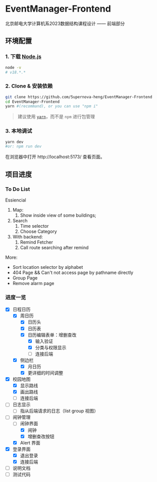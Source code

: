 # EventManager-Frontend

北京邮电大学计算机系2023数据结构课程设计 —— 前端部分

## 环境配置

### 1. 下载 [Node.js](https://nodejs.org/en)

```bash
node -v
# v18.*.*
```

### 2. Clone & 安装依赖

```bash
git clone https://github.com/5upernova-heng/EventManager-Frontend
cd EventManager-Frontend
yarn #(recommand), or you can use "npm i"
```

> 建议使用 [`yarn`](https://yarnpkg.com/)，而不是 `npm` 进行包管理

### 3. 本地调试

```bash
yarn dev 
#or: npm run dev
```

在浏览器中打开 http://localhost:5173/ 查看页面。

## 项目进度

### To Do List

Essiencial

1. Map:
   1. Show inside view of some buildings;
2. Search
   1. Time selector
   2. Choose Category
3. With backend:
   1. Remind Fetcher
   1. Call route searching after remind

More:
- Sort location selector by alphabet
- 404 Page && Can't not access page by pathname directly
- Group Page
- Remove alarm page

### 进度一览

- [x] 日程日历
  - [x] 周日历
    - [x] 日历头
    - [x] 日历表
    - [x] 日历编辑表单：增删查改
      - [x] 输入验证
      - [x] 分类与权限显示
      - [ ] 连接后端
  - [x] 侧边栏
    - [x] 月日历
    - [x] 更详细的时间调整
- [x] 校园地图
  - [x] 显示路线
  - [x] 画出路线
  - [ ] 连接后端
- [ ] 日志显示
  - [ ] 指从后端请求的日志（list group 视图）
- [ ] 闹钟管理
  - [ ] 闹钟界面
    - [x] 闹钟
    - [x] 增删查改按钮
  - [x] Alert 界面
- [x] 登录界面
  - [x] 退出登录
  - [x] 连接后端
- [ ] 说明文档
- [ ] 测试代码
